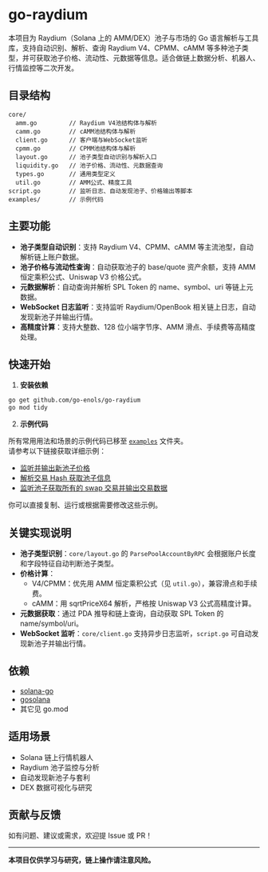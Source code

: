 # go-raydium

本项目为 Raydium（Solana 上的 AMM/DEX）池子与市场的 Go 语言解析与工具库，支持自动识别、解析、查询 Raydium V4、CPMM、cAMM 等多种池子类型，并可获取池子价格、流动性、元数据等信息。适合做链上数据分析、机器人、行情监控等二次开发。

## 目录结构

```
core/
  amm.go         // Raydium V4池结构体与解析
  camm.go        // cAMM池结构体与解析
  client.go      // 客户端与WebSocket监听
  cpmm.go        // CPMM池结构体与解析
  layout.go      // 池子类型自动识别与解析入口
  liquidity.go   // 池子价格、流动性、元数据查询
  types.go       // 通用类型定义
  util.go        // AMM公式、精度工具
script.go        // 监听日志、自动发现池子、价格输出等脚本
examples/        // 示例代码
```

## 主要功能

- **池子类型自动识别**：支持 Raydium V4、CPMM、cAMM 等主流池型，自动解析链上账户数据。
- **池子价格与流动性查询**：自动获取池子的 base/quote 资产余额，支持 AMM 恒定乘积公式、Uniswap V3 价格公式。
- **元数据解析**：自动查询并解析 SPL Token 的 name、symbol、uri 等链上元数据。
- **WebSocket 日志监听**：支持监听 Raydium/OpenBook 相关链上日志，自动发现新池子并输出行情。
- **高精度计算**：支持大整数、128 位小端字节序、AMM 滑点、手续费等高精度处理。

## 快速开始

1. **安装依赖**

```bash
go get github.com/go-enols/go-raydium
go mod tidy
```

2. **示例代码**

所有常用用法和场景的示例代码已移至 [`examples`](./examples) 文件夹。  
请参考以下链接获取详细示例：

- [监听并输出新池子价格](./examples/monit_pool_create/main.go)
- [解析交易 Hash 获取池子信息](./examples/parse_transfer_log_pool/main.go)
- [监听池子获取所有的 swap 交易并输出交易数据](./examples/swap-log/main.go)

你可以直接复制、运行或根据需要修改这些示例。

## 关键实现说明

- **池子类型识别**：`core/layout.go` 的 `ParsePoolAccountByRPC` 会根据账户长度和字段特征自动判断池子类型。
- **价格计算**：
  - V4/CPMM：优先用 AMM 恒定乘积公式（见 `util.go`），兼容滑点和手续费。
  - cAMM：用 sqrtPriceX64 解析，严格按 Uniswap V3 公式高精度计算。
- **元数据获取**：通过 PDA 推导和链上查询，自动获取 SPL Token 的 name/symbol/uri。
- **WebSocket 监听**：`core/client.go` 支持异步日志监听，`script.go` 可自动发现新池子并输出行情。

## 依赖

- [solana-go](https://github.com/gagliardetto/solana-go)
- [gosolana](https://github.com/go-enols/gosolana)
- 其它见 go.mod

## 适用场景

- Solana 链上行情机器人
- Raydium 池子监控与分析
- 自动发现新池子与套利
- DEX 数据可视化与研究

## 贡献与反馈

如有问题、建议或需求，欢迎提 Issue 或 PR！

---

**本项目仅供学习与研究，链上操作请注意风险。**
